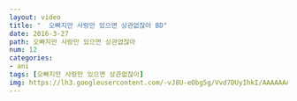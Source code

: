 ```yaml
---
layout: video
title: "  오빠지만 사랑만 있으면 상관없잖아 BD"
date: 2016-3-27
path: 오빠지만 사랑만 있으면 상관없잖아
num: 12
categories:
- ani
tags: [오빠지만 사랑만 있으면 상관없잖아]
img: https://lh3.googleusercontent.com/-vJ8U-eObg5g/Vvd7DUyIhkI/AAAAAAAAsdA/_U0wtG2c4ro/
---
```

<script>// <![CDATA[
window.onload=function(){ 
alert("이 애니는 스킵기능준비중입니다");
}
// ]]></script>